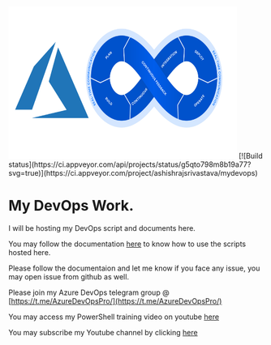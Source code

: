 <img src="https://github.com/ashishrajsrivastava/MyDevOps/blob/master/images/logo1.1.png" width="450" height="300">
[![Build status](https://ci.appveyor.com/api/projects/status/g5qto798m8b19a77?svg=true)](https://ci.appveyor.com/project/ashishrajsrivastava/mydevops)

# My DevOps Work.

I will be hosting my DevOps script and documents here.

You may follow the documentation [here](http://mydevops.readthedocs.io/en/latest/) to know how to use the scripts hosted here.

Please follow the documentaion and let me know if you face any issue, you may open issue from github as well.

Please join my Azure DevOps telegram group @ [https://t.me/AzureDevOpsPro/](https://t.me/AzureDevOpsPro/)  

You may access my PowerShell training video on youtube [here](https://www.youtube.com/playlist?list=PLkSpjPdRpFFJt-H1cgUjh9r_o_wRwhj-N)

You may subscribe my Youtube channel by clicking [here](https://www.youtube.com/c/Ashishrajsrivastava?sub_confirmation=1)
